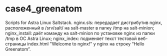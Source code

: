 # case4_greenatom
Scripts for Astra Linux Saltstack. 
nginx.sls: передадает дистрибутив nginx, расположенный в /srv/salt/ на salt-master в папку /tmp на salt-minion;
nginx_install: даёт команду на salt-minion по установке nginx из папки /tmp в ОС Astra Linux;
nginx_index: подменяет текст тестовой веб-страницы index.html "Welcome to nginx!" у nginx на строку “Hello Greenatom”.

